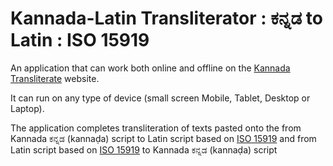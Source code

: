 # Kannada-Latin Transliterator : ಕನ್ನಡ to Latin : ISO 15919
An application that can work both online and offline on the [Kannada Transliterate](https://vyshantha.github.io/kannadatransliterate/) website. 

It can run on any type of device (small screen Mobile, Tablet, Desktop or Laptop). 

The application completes transliteration of texts pasted onto the from Kannada ಕನ್ನಡ (kannaḍa) script to Latin script based on [ISO 15919](https://en.wikipedia.org/wiki/ISO_15919) and from Latin script based on [ISO 15919](https://en.wikipedia.org/wiki/ISO_15919) to Kannada ಕನ್ನಡ (kannaḍa) script
